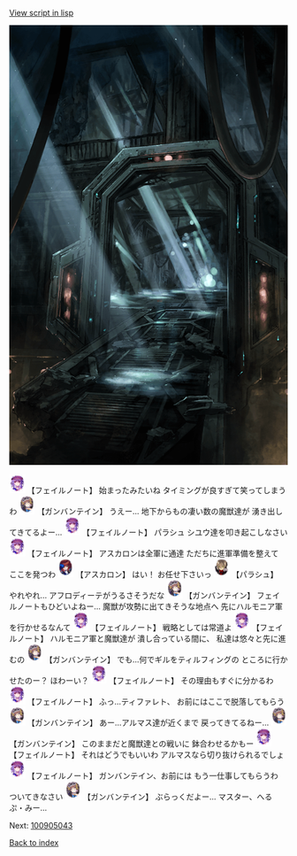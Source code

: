 [View script in lisp](../scripts/100905041.txt)

![bifrost.png](../images/backgrounds/bifrost.png)

<img src="../images/units/3401911.png" alt="3401911.png" height="34"/>
【フェイルノート】
始まったみたいね
タイミングが良すぎて笑ってしまうわ

<img src="../images/units/3600211.png" alt="3600211.png" height="34"/>
【ガンバンテイン】
うえー…
地下からもの凄い数の魔獣達が
湧き出してきてるよー…

<img src="../images/units/3401911.png" alt="3401911.png" height="34"/>
【フェイルノート】
パラシュ
シユウ達を叩き起こしなさい

<img src="../images/units/3401911.png" alt="3401911.png" height="34"/>
【フェイルノート】
アスカロンは全軍に通達
ただちに進軍準備を整えて
ここを発つわ

<img src="../images/units/3102311.png" alt="3102311.png" height="34"/>
【アスカロン】
はい！
お任せ下さいっ

<img src="../images/units/3200411.png" alt="3200411.png" height="34"/>
【パラシュ】
やれやれ…
アフロディーテがうるさそうだな

<img src="../images/units/3600211.png" alt="3600211.png" height="34"/>
【ガンバンテイン】
フェイルノートもひどいよねー…
魔獣が攻勢に出てきそうな地点へ
先にハルモニア軍を行かせるなんて

<img src="../images/units/3401911.png" alt="3401911.png" height="34"/>
【フェイルノート】
戦略としては常道よ

<img src="../images/units/3401911.png" alt="3401911.png" height="34"/>
【フェイルノート】
ハルモニア軍と魔獣達が
潰し合っている間に、
私達は悠々と先に進むの

<img src="../images/units/3600211.png" alt="3600211.png" height="34"/>
【ガンバンテイン】
でも…何でギルをティルフィングの
ところに行かせたのー？
ほわーい？

<img src="../images/units/3401911.png" alt="3401911.png" height="34"/>
【フェイルノート】
その理由もすぐに分かるわ

<img src="../images/units/3401911.png" alt="3401911.png" height="34"/>
【フェイルノート】
ふっ…ティファレト、
お前にはここで脱落してもらう

<img src="../images/units/3600211.png" alt="3600211.png" height="34"/>
【ガンバンテイン】
あー…アルマス達が近くまで
戻ってきてるねー…

<img src="../images/units/3600211.png" alt="3600211.png" height="34"/>
【ガンバンテイン】
このままだと魔獣達との戦いに
鉢合わせるかもー

<img src="../images/units/3401911.png" alt="3401911.png" height="34"/>
【フェイルノート】
それはどうでもいいわ
アルマスなら切り抜けられるでしょ

<img src="../images/units/3401911.png" alt="3401911.png" height="34"/>
【フェイルノート】
ガンバンテイン、お前には
もう一仕事してもらうわ
ついてきなさい

<img src="../images/units/3600211.png" alt="3600211.png" height="34"/>
【ガンバンテイン】
ぶらっくだよー…
マスター、へるぷ・みー…

Next: [100905043](100905043.md)

[Back to index](index.md)
